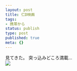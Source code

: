 ```yaml
---
layout: post
title: 仁D映画
tags:
- 携帯から
status: publish
type: post
published: true
meta: {}
---
```

<div class="caption">見てきた。
突っ込みどころ満載…
</div>
<div class="photo"><img src="http://wo.skr.jp/images/uploads/blog-photo-1128248791.15-0.jpg" /></div>
